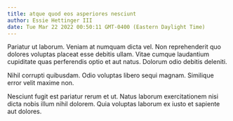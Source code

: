 ```yaml
---
title: atque quod eos asperiores nesciunt
author: Essie Hettinger III
date: Tue Mar 22 2022 00:50:11 GMT-0400 (Eastern Daylight Time)
---
```

Pariatur ut laborum. Veniam at numquam dicta vel. Non reprehenderit quo dolores voluptas placeat esse debitis ullam. Vitae cumque laudantium cupiditate quas perferendis optio et aut natus. Dolorum odio debitis deleniti.

 Nihil corrupti quibusdam. Odio voluptas libero sequi magnam. Similique error velit maxime non.

 Nesciunt fugit est pariatur rerum et ut. Natus laborum exercitationem nisi dicta nobis illum nihil dolorem. Quia voluptas laborum ex iusto et sapiente aut dolores.